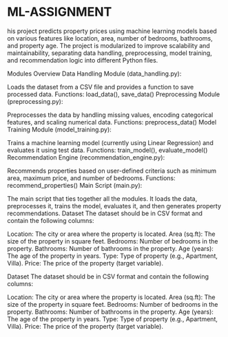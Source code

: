 # ML-ASSIGNMENT
his project predicts property prices using machine learning models based on various features like location, area, number of bedrooms, bathrooms, and property age. The project is modularized to improve scalability and maintainability, separating data handling, preprocessing, model training, and recommendation logic into different Python files.

Modules Overview
Data Handling Module (data_handling.py):

Loads the dataset from a CSV file and provides a function to save processed data.
Functions: load_data(), save_data()
Preprocessing Module (preprocessing.py):

Preprocesses the data by handling missing values, encoding categorical features, and scaling numerical data.
Functions: preprocess_data()
Model Training Module (model_training.py):

Trains a machine learning model (currently using Linear Regression) and evaluates it using test data.
Functions: train_model(), evaluate_model()
Recommendation Engine (recommendation_engine.py):

Recommends properties based on user-defined criteria such as minimum area, maximum price, and number of bedrooms.
Functions: recommend_properties()
Main Script (main.py):

The main script that ties together all the modules. It loads the data, preprocesses it, trains the model, evaluates it, and then generates property recommendations.
Dataset
The dataset should be in CSV format and contain the following columns:

Location: The city or area where the property is located.
Area (sq.ft): The size of the property in square feet.
Bedrooms: Number of bedrooms in the property.
Bathrooms: Number of bathrooms in the property.
Age (years): The age of the property in years.
Type: Type of property (e.g., Apartment, Villa).
Price: The price of the property (target variable).


Dataset
The dataset should be in CSV format and contain the following columns:

Location: The city or area where the property is located.
Area (sq.ft): The size of the property in square feet.
Bedrooms: Number of bedrooms in the property.
Bathrooms: Number of bathrooms in the property.
Age (years): The age of the property in years.
Type: Type of property (e.g., Apartment, Villa).
Price: The price of the property (target variable).
